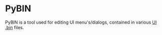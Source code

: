 # PyBIN
PyBIN is a tool used for editing UI menu's/dialogs, contained in various [UI .bin](/Help/Files/UI_BIN.md) files.